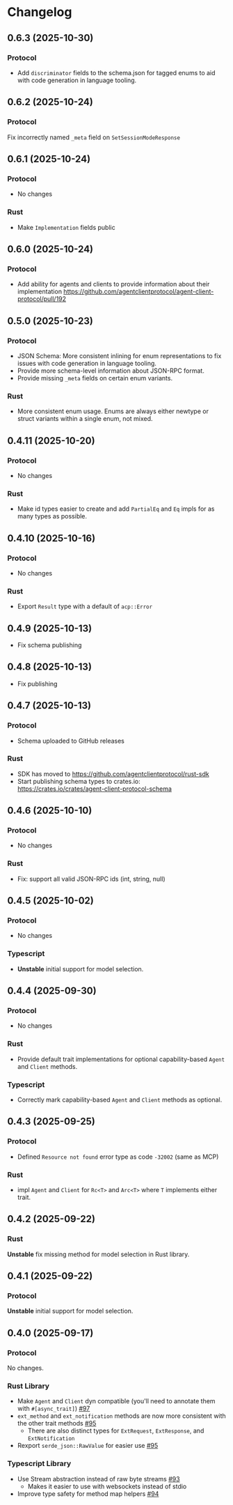 # Changelog

## 0.6.3 (2025-10-30)

### Protocol

- Add `discriminator` fields to the schema.json for tagged enums to aid with code generation in language tooling.

## 0.6.2 (2025-10-24)

### Protocol

Fix incorrectly named `_meta` field on `SetSessionModeResponse`

## 0.6.1 (2025-10-24)

### Protocol

- No changes

### Rust

- Make `Implementation` fields public

## 0.6.0 (2025-10-24)

### Protocol

- Add ability for agents and clients to provide information about their implementation https://github.com/agentclientprotocol/agent-client-protocol/pull/192

## 0.5.0 (2025-10-23)

### Protocol

- JSON Schema: More consistent inlining for enum representations to fix issues with code generation in language tooling.
- Provide more schema-level information about JSON-RPC format.
- Provide missing `_meta` fields on certain enum variants.

### Rust

- More consistent enum usage. Enums are always either newtype or struct variants within a single enum, not mixed.

## 0.4.11 (2025-10-20)

### Protocol

- No changes

### Rust

- Make id types easier to create and add `PartialEq` and `Eq` impls for as many types as possible.

## 0.4.10 (2025-10-16)

### Protocol

- No changes

### Rust

- Export `Result` type with a default of `acp::Error`

## 0.4.9 (2025-10-13)

- Fix schema publishing

## 0.4.8 (2025-10-13)

- Fix publishing

## 0.4.7 (2025-10-13)

### Protocol

- Schema uploaded to GitHub releases

### Rust

- SDK has moved to https://github.com/agentclientprotocol/rust-sdk
- Start publishing schema types to crates.io: https://crates.io/crates/agent-client-protocol-schema

## 0.4.6 (2025-10-10)

### Protocol

- No changes

### Rust

- Fix: support all valid JSON-RPC ids (int, string, null)

## 0.4.5 (2025-10-02)

### Protocol

- No changes

### Typescript

- **Unstable** initial support for model selection.

## 0.4.4 (2025-09-30)

### Protocol

- No changes

### Rust

- Provide default trait implementations for optional capability-based `Agent` and `Client` methods.

### Typescript

- Correctly mark capability-based `Agent` and `Client` methods as optional.

## 0.4.3 (2025-09-25)

### Protocol

- Defined `Resource not found` error type as code `-32002` (same as MCP)

### Rust

- impl `Agent` and `Client` for `Rc<T>` and `Arc<T>` where `T` implements either trait.

## 0.4.2 (2025-09-22)

### Rust

**Unstable** fix missing method for model selection in Rust library.

## 0.4.1 (2025-09-22)

### Protocol

**Unstable** initial support for model selection.

## 0.4.0 (2025-09-17)

### Protocol

No changes.

### Rust Library

- Make `Agent` and `Client` dyn compatible (you'll need to annotate them with `#[async_trait]`) [#97](https://github.com/agentclientprotocol/agent-client-protocol/pull/97)
- `ext_method` and `ext_notification` methods are now more consistent with the other trait methods [#95](https://github.com/agentclientprotocol/agent-client-protocol/pull/95)
  - There are also distinct types for `ExtRequest`, `ExtResponse`, and `ExtNotification`
- Rexport `serde_json::RawValue` for easier use [#95](https://github.com/agentclientprotocol/agent-client-protocol/pull/95)

### Typescript Library

- Use Stream abstraction instead of raw byte streams [#93](https://github.com/agentclientprotocol/agent-client-protocol/pull/93)
  - Makes it easier to use with websockets instead of stdio
- Improve type safety for method map helpers [#94](https://github.com/agentclientprotocol/agent-client-protocol/pull/94)
